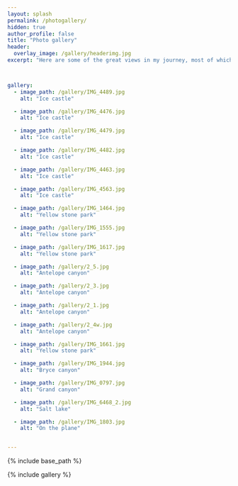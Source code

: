 ```yaml
---
layout: splash
permalink: /photogallery/
hidden: true
author_profile: false
title: "Photo gallery"
header:
  overlay_image: /gallery/headerimg.jpg
excerpt: "Here are some of the great views in my journey, most of which taken with my phone, some with mirrorless camera. Please enjoy!"



gallery:
  - image_path: /gallery/IMG_4489.jpg
    alt: "Ice castle"

  - image_path: /gallery/IMG_4476.jpg
    alt: "Ice castle"

  - image_path: /gallery/IMG_4479.jpg
    alt: "Ice castle"

  - image_path: /gallery/IMG_4482.jpg
    alt: "Ice castle"

  - image_path: /gallery/IMG_4463.jpg
    alt: "Ice castle"

  - image_path: /gallery/IMG_4563.jpg
    alt: "Ice castle"

  - image_path: /gallery/IMG_1464.jpg
    alt: "Yellow stone park"

  - image_path: /gallery/IMG_1555.jpg
    alt: "Yellow stone park"

  - image_path: /gallery/IMG_1617.jpg
    alt: "Yellow stone park"

  - image_path: /gallery/2_5.jpg
    alt: "Antelope canyon"

  - image_path: /gallery/2_3.jpg
    alt: "Antelope canyon"

  - image_path: /gallery/2_1.jpg
    alt: "Antelope canyon"

  - image_path: /gallery/2_4w.jpg
    alt: "Antelope canyon"

  - image_path: /gallery/IMG_1661.jpg
    alt: "Yellow stone park"

  - image_path: /gallery/IMG_1944.jpg
    alt: "Bryce canyon"

  - image_path: /gallery/IMG_0797.jpg
    alt: "Grand canyon"

  - image_path: /gallery/IMG_6468_2.jpg
    alt: "Salt lake"

  - image_path: /gallery/IMG_1803.jpg
    alt: "On the plane"


---
```


{% include base_path %}


{% include gallery %}
